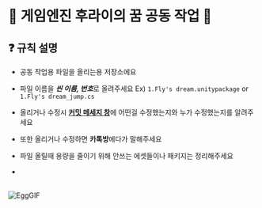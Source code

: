 
# 💩 게임엔진 후라이의 꿈 공동 작업 💩

## ❓ 규칙 설명   
- 공동 작업용 파일을 올리는용 저장소에요   

- 파일 이름을 ***씬 이름, 번호***로 올려주세요   Ex) ` 1.Fly's dream.unitypackage `  or ` 1.Fly's dream_jump.cs`
- 올리거나 수정시 <u>**커밋 메세지 창**</u>에 어떤걸 수정했는지와 누가 수정했는지를 알려주세요
- 또한 올리거나 수정하면 **카톡방**에다가 말해주세요
- 파일 올릴때 용량을 줄이기 위해 안쓰는 에셋들이나 패키지는 정리해주세요

- 
<br>  ![EggGIF](https://github.com/tmddbs/GameEngine_silvertown/assets/75741576/9cb172d8-4247-4608-9f28-e7fdb27c6873)
